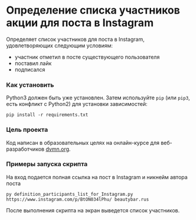 # Определение списка участников акции для поста в Instagram
Определяет список участников для поста в Instagram, удовлетворяющих следующим условиям:
- участник отметил в посте существующего пользователя
- поставил лайк
- подписался


### Как установить

Python3 должен быть уже установлен. 
Затем используйте `pip` (или `pip3`, есть конфликт с Python2) для установки зависимостей:
```
pip install -r requirements.txt
```

### Цель проекта

Код написан в образовательных целях на онлайн-курсе для веб-разработчиков [dvmn.org](https://dvmn.org/).

### Примеры запуска скрипта

На вход подается полная ссылка на пост в Instagram и никнейм автора поста 
```
py definition_participants_list_for_Instagram.py https://www.instagram.com/p/BtON034lPhu/ beautybar.rus
```
После выполнения скрипта на экран выведется список участников.